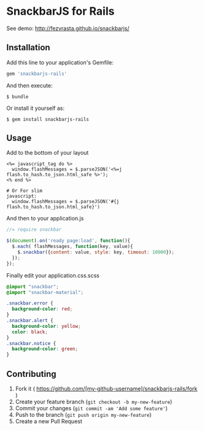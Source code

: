 # SnackbarJS for Rails

See demo: 
http://fezvrasta.github.io/snackbarjs/

## Installation

Add this line to your application's Gemfile:

```ruby
gem 'snackbarjs-rails'
```

And then execute:

    $ bundle

Or install it yourself as:

    $ gem install snackbarjs-rails

## Usage

Add to the bottom of your layout
```
<%= javascript_tag do %>
  window.flashMessages = $.parseJSON('<%=j flash.to_hash.to_json.html_safe %>');
<% end %>

# Or For slim
javascript:
  window.flashMessages = $.parseJSON('#{j flash.to_hash.to_json.html_safe}')
```

And then to your application.js
```javascript
//= require snackbar

$(document).on('ready page:load', function(){
  $.each( flashMessages, function(key, value){
    $.snackbar({content: value, style: key, timeout: 10000});
  });
});
```

Finally edit your application.css.scss
```scss
@import "snackbar";
@import "snackbar-material";

.snackbar.error {
  background-color: red;
}
.snackbar.alert {
  background-color: yellow;
  color: black;
}
.snackbar.notice {
  background-color: green;
}
```

## Contributing

1. Fork it ( https://github.com/[my-github-username]/snackbarjs-rails/fork )
2. Create your feature branch (`git checkout -b my-new-feature`)
3. Commit your changes (`git commit -am 'Add some feature'`)
4. Push to the branch (`git push origin my-new-feature`)
5. Create a new Pull Request
